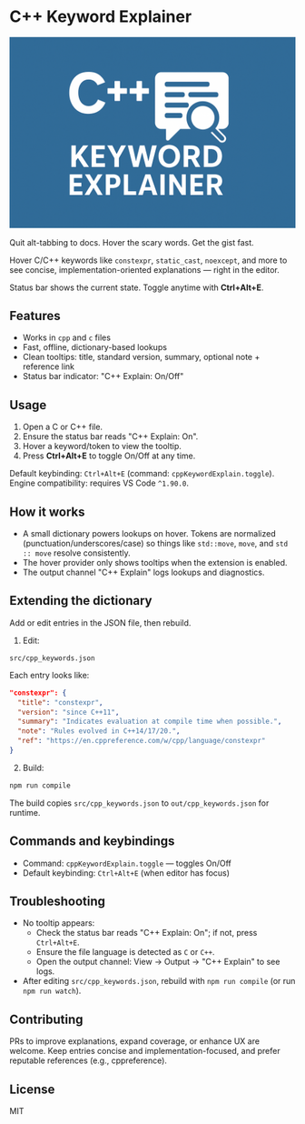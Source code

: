 # C++ Keyword Explainer

![chrome_wCbLhEp59f](/logo.png)


Quit alt-tabbing to docs. Hover the scary words. Get the gist fast.

Hover C/C++ keywords like `constexpr`, `static_cast`, `noexcept`, and more to see concise, implementation-oriented explanations — right in the editor.

Status bar shows the current state. Toggle anytime with **Ctrl+Alt+E**.

## Features
- Works in `cpp` and `c` files
- Fast, offline, dictionary-based lookups
- Clean tooltips: title, standard version, summary, optional note + reference link
- Status bar indicator: "C++ Explain: On/Off"

## Usage
1. Open a C or C++ file.
2. Ensure the status bar reads "C++ Explain: On".
3. Hover a keyword/token to view the tooltip.
4. Press **Ctrl+Alt+E** to toggle On/Off at any time.

Default keybinding: `Ctrl+Alt+E` (command: `cppKeywordExplain.toggle`).
Engine compatibility: requires VS Code `^1.90.0`.

## How it works
- A small dictionary powers lookups on hover. Tokens are normalized (punctuation/underscores/case) so things like `std::move`, `move`, and `std :: move` resolve consistently.
- The hover provider only shows tooltips when the extension is enabled.
- The output channel "C++ Explain" logs lookups and diagnostics.

## Extending the dictionary
Add or edit entries in the JSON file, then rebuild.

1) Edit:
```
src/cpp_keywords.json
```

Each entry looks like:
```json
"constexpr": {
  "title": "constexpr",
  "version": "since C++11",
  "summary": "Indicates evaluation at compile time when possible.",
  "note": "Rules evolved in C++14/17/20.",
  "ref": "https://en.cppreference.com/w/cpp/language/constexpr"
}
```

2) Build:
```bash
npm run compile
```

The build copies `src/cpp_keywords.json` to `out/cpp_keywords.json` for runtime.

## Commands and keybindings
- Command: `cppKeywordExplain.toggle` — toggles On/Off
- Default keybinding: `Ctrl+Alt+E` (when editor has focus)

## Troubleshooting
- No tooltip appears:
  - Check the status bar reads "C++ Explain: On"; if not, press `Ctrl+Alt+E`.
  - Ensure the file language is detected as `C` or `C++`.
  - Open the output channel: View → Output → "C++ Explain" to see logs.
- After editing `src/cpp_keywords.json`, rebuild with `npm run compile` (or run `npm run watch`).

## Contributing
PRs to improve explanations, expand coverage, or enhance UX are welcome. Keep entries concise and implementation-focused, and prefer reputable references (e.g., cppreference).

## License
MIT
